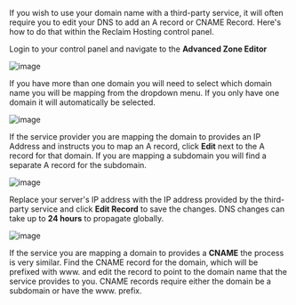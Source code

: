 If you wish to use your domain name with a third-party service, it will often require you to edit your DNS to add an A record or CNAME Record. Here's how to do that within the Reclaim Hosting control panel.

Login to your control panel and navigate to the **Advanced Zone Editor**

![image](http://i.imgur.com/pIUqgLp.png)

If you have more than one domain you will need to select which domain name you will be mapping from the dropdown menu. If you only have one domain it will automatically be selected.

![image](http://i.imgur.com/jfzkjcd.png)

If the service provider you are mapping the domain to provides an IP Address and instructs you to map an A record, click **Edit** next to the A record for that domain. If you are mapping a subdomain you will find a separate A record for the subdomain.

![image](http://i.imgur.com/Pku0eSu.png)

Replace your server's IP address with the IP address provided by the third-party service and click **Edit Record** to save the changes. DNS changes can take up to **24 hours** to propagate globally.

![image](http://i.imgur.com/eMuVOnC.png)

If the service you are mapping a domain to provides a **CNAME** the process is very similar. Find the CNAME record for the domain, which will be prefixed with www. and edit the record to point to the domain name that the service provides to you. CNAME records require either the domain be a subdomain or have the www. prefix.

<meta property="st:image" content="http://i.imgur.com/pIUqgLp.png">